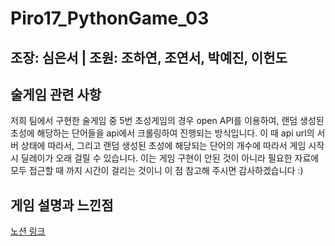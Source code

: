 # Piro17_PythonGame_03

## 조장: 심은서 | 조원: 조하연, 조연서, 박예진, 이헌도

## 술게임 관련 사항

저희 팀에서 구현한 술게임 중 5번 초성게임의 경우 open API를 이용하여, 랜덤 생성된 초성에 해당하는 단어들을 api에서 크롤링하여 진행되는 방식입니다.
이 때 api url의 서버 상태에 따라서, 그리고 랜덤 생성된 초성에 해당되는 단어의 개수에 따라서 게임 시작 시 딜레이가 오래 걸릴 수 있습니다.
이는 게임 구현이 안된 것이 아니라 필요한 자료에 모두 접근할 때 까지 시간이 걸리는 것이니 이 점 참고해 주시면 감사하겠습니다 :)

## 게임 설명과 느낀점
[노션 링크](https://clever-boot-479.notion.site/3-986b01aee8984039a138e528d490387d)
